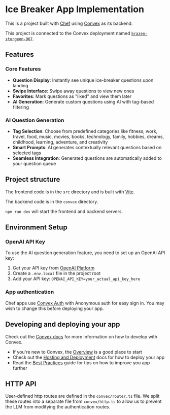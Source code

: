 # Ice Breaker App Implementation
  
This is a project built with [Chef](https://chef.convex.dev) using [Convex](https://convex.dev) as its backend.
  
This project is connected to the Convex deployment named [`brazen-sturgeon-967`](https://dashboard.convex.dev/d/brazen-sturgeon-967).
  
## Features

### Core Features
- **Question Display**: Instantly see unique ice-breaker questions upon landing
- **Swipe Interface**: Swipe away questions to view new ones
- **Favorites**: Mark questions as "liked" and view them later
- **AI Generation**: Generate custom questions using AI with tag-based filtering

### AI Question Generation
- **Tag Selection**: Choose from predefined categories like fitness, work, travel, food, music, movies, books, technology, family, hobbies, dreams, childhood, learning, adventure, and creativity
- **Smart Prompts**: AI generates contextually relevant questions based on selected tags
- **Seamless Integration**: Generated questions are automatically added to your question queue

## Project structure
  
The frontend code is in the `src` directory and is built with [Vite](https://vitejs.dev/).
  
The backend code is in the `convex` directory.
  
`npm run dev` will start the frontend and backend servers.

## Environment Setup

### OpenAI API Key
To use the AI question generation feature, you need to set up an OpenAI API key:

1. Get your API key from [OpenAI Platform](https://platform.openai.com/api-keys)
2. Create a `.env.local` file in the project root
3. Add your API key: `OPENAI_API_KEY=your_actual_api_key_here`

### App authentication

Chef apps use [Convex Auth](https://auth.convex.dev/) with Anonymous auth for easy sign in. You may wish to change this before deploying your app.

## Developing and deploying your app

Check out the [Convex docs](https://docs.convex.dev/) for more information on how to develop with Convex.
* If you're new to Convex, the [Overview](https://docs.convex.dev/understanding/) is a good place to start
* Check out the [Hosting and Deployment](https://docs.convex.dev/production/) docs for how to deploy your app
* Read the [Best Practices](https://docs.convex.dev/understanding/best-practices/) guide for tips on how to improve you app further

## HTTP API

User-defined http routes are defined in the `convex/router.ts` file. We split these routes into a separate file from `convex/http.ts` to allow us to prevent the LLM from modifying the authentication routes.
